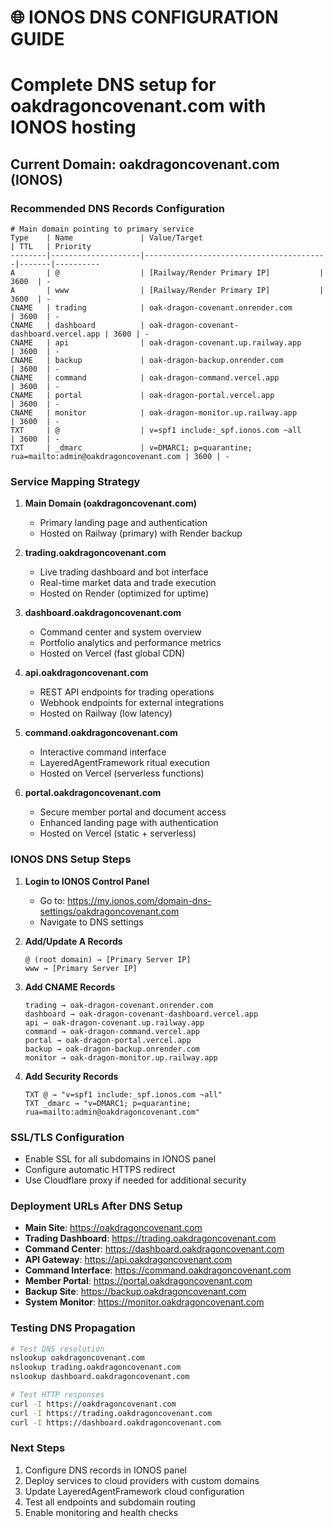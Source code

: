 # 🌐 IONOS DNS CONFIGURATION GUIDE
# Complete DNS setup for oakdragoncovenant.com with IONOS hosting

## Current Domain: oakdragoncovenant.com (IONOS)

### Recommended DNS Records Configuration

```
# Main domain pointing to primary service
Type    | Name               | Value/Target                           | TTL   | Priority
--------|--------------------|-----------------------------------------|-------|----------
A       | @                  | [Railway/Render Primary IP]           | 3600  | -
A       | www                | [Railway/Render Primary IP]           | 3600  | -
CNAME   | trading            | oak-dragon-covenant.onrender.com       | 3600  | -
CNAME   | dashboard          | oak-dragon-covenant-dashboard.vercel.app | 3600 | -
CNAME   | api                | oak-dragon-covenant.up.railway.app     | 3600  | -
CNAME   | backup             | oak-dragon-backup.onrender.com         | 3600  | -
CNAME   | command            | oak-dragon-command.vercel.app           | 3600  | -
CNAME   | portal             | oak-dragon-portal.vercel.app            | 3600  | -
CNAME   | monitor            | oak-dragon-monitor.up.railway.app       | 3600  | -
TXT     | @                  | v=spf1 include:_spf.ionos.com ~all     | 3600  | -
TXT     | _dmarc             | v=DMARC1; p=quarantine; rua=mailto:admin@oakdragoncovenant.com | 3600 | -
```

### Service Mapping Strategy

1. **Main Domain (oakdragoncovenant.com)**
   - Primary landing page and authentication
   - Hosted on Railway (primary) with Render backup

2. **trading.oakdragoncovenant.com**
   - Live trading dashboard and bot interface
   - Real-time market data and trade execution
   - Hosted on Render (optimized for uptime)

3. **dashboard.oakdragoncovenant.com**
   - Command center and system overview
   - Portfolio analytics and performance metrics
   - Hosted on Vercel (fast global CDN)

4. **api.oakdragoncovenant.com**
   - REST API endpoints for trading operations
   - Webhook endpoints for external integrations
   - Hosted on Railway (low latency)

5. **command.oakdragoncovenant.com**
   - Interactive command interface
   - LayeredAgentFramework ritual execution
   - Hosted on Vercel (serverless functions)

6. **portal.oakdragoncovenant.com**
   - Secure member portal and document access
   - Enhanced landing page with authentication
   - Hosted on Vercel (static + serverless)

### IONOS DNS Setup Steps

1. **Login to IONOS Control Panel**
   - Go to: https://my.ionos.com/domain-dns-settings/oakdragoncovenant.com
   - Navigate to DNS settings

2. **Add/Update A Records**
   ```
   @ (root domain) → [Primary Server IP]
   www → [Primary Server IP]
   ```

3. **Add CNAME Records**
   ```
   trading → oak-dragon-covenant.onrender.com
   dashboard → oak-dragon-covenant-dashboard.vercel.app
   api → oak-dragon-covenant.up.railway.app
   command → oak-dragon-command.vercel.app
   portal → oak-dragon-portal.vercel.app
   backup → oak-dragon-backup.onrender.com
   monitor → oak-dragon-monitor.up.railway.app
   ```

4. **Add Security Records**
   ```
   TXT @ → "v=spf1 include:_spf.ionos.com ~all"
   TXT _dmarc → "v=DMARC1; p=quarantine; rua=mailto:admin@oakdragoncovenant.com"
   ```

### SSL/TLS Configuration

- Enable SSL for all subdomains in IONOS panel
- Configure automatic HTTPS redirect
- Use Cloudflare proxy if needed for additional security

### Deployment URLs After DNS Setup

- **Main Site**: https://oakdragoncovenant.com
- **Trading Dashboard**: https://trading.oakdragoncovenant.com
- **Command Center**: https://dashboard.oakdragoncovenant.com
- **API Gateway**: https://api.oakdragoncovenant.com
- **Command Interface**: https://command.oakdragoncovenant.com
- **Member Portal**: https://portal.oakdragoncovenant.com
- **Backup Site**: https://backup.oakdragoncovenant.com
- **System Monitor**: https://monitor.oakdragoncovenant.com

### Testing DNS Propagation

```bash
# Test DNS resolution
nslookup oakdragoncovenant.com
nslookup trading.oakdragoncovenant.com
nslookup dashboard.oakdragoncovenant.com

# Test HTTP responses
curl -I https://oakdragoncovenant.com
curl -I https://trading.oakdragoncovenant.com
curl -I https://dashboard.oakdragoncovenant.com
```

### Next Steps

1. Configure DNS records in IONOS panel
2. Deploy services to cloud providers with custom domains
3. Update LayeredAgentFramework cloud configuration
4. Test all endpoints and subdomain routing
5. Enable monitoring and health checks
